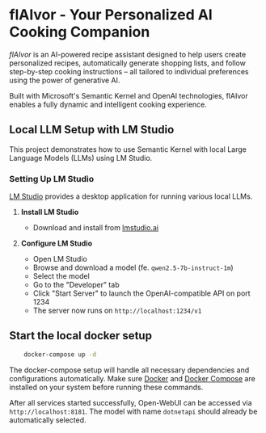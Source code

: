 # flAIvor - Your Personalized AI Cooking Companion

*flAIvor* is an AI-powered recipe assistant designed to help users create personalized recipes, automatically generate shopping lists, and follow step-by-step cooking instructions – all tailored to individual preferences using the power of generative AI.

Built with Microsoft's Semantic Kernel and OpenAI technologies, flAIvor enables a fully dynamic and intelligent cooking experience.


## Local LLM Setup with LM Studio

This project demonstrates how to use Semantic Kernel with local Large Language Models (LLMs) using LM Studio.

### Setting Up LM Studio

[LM Studio](https://lmstudio.ai) provides a desktop application for running various local LLMs.

1. **Install LM Studio**
    - Download and install from [lmstudio.ai](https://lmstudio.ai)

2. **Configure LM Studio**
    - Open LM Studio
    - Browse and download a model (fe. `qwen2.5-7b-instruct-1m`)
    - Select the model
    - Go to the "Developer" tab
    - Click "Start Server" to launch the OpenAI-compatible API on port 1234
    - The server now runs on `http://localhost:1234/v1`


## Start the local docker setup

```bash
    docker-compose up -d
```

The docker-compose setup will handle all necessary dependencies and configurations automatically. Make sure [Docker](https://docs.docker.com/get-docker/) and [Docker Compose](https://docs.docker.com/compose/install/) are installed on your system before running these commands.

After all services started successfully, Open-WebUI can be accessed via `http://localhost:8181`.
The model with name `dotnetapi` should already be automatically selected.

